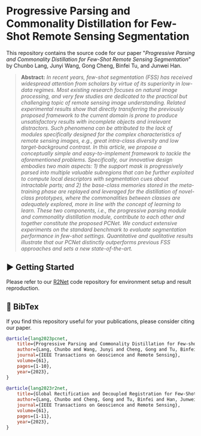 # Progressive Parsing and Commonality Distillation for Few-Shot Remote Sensing Segmentation

This repository contains the source code for our paper "*Progressive Parsing and Commonality Distillation for Few-Shot Remote Sensing Segmentation*" by Chunbo Lang, Junyi Wang, Gong Cheng, Binfei Tu, and Junwei Han.

> **Abstract:** *In recent years, few-shot segmentation (FSS) has received widespread attention from scholars by virtue of its superiority in low-data regimes. Most existing research focuses on natural image processing, and very few studies are dedicated to the practical but challenging topic of remote sensing image understanding. Related experimental results show that directly transferring the previously proposed framework to the current domain is prone to produce unsatisfactory results with incomplete objects and irrelevant distractors. Such phenomena can be attributed to the lack of modules specifically designed for the complex characteristics of remote sensing images, e.g., great intra-class diversity and low target-background contrast. In this article, we propose a conceptually simple and easy-to-implement framework to tackle the aforementioned problems. Specifically, our innovative design embodies two main aspects: 1) the support mask is progressively parsed into multiple valuable subregions that can be further exploited to compute local descriptors with segmentation cues about intractable parts; and 2) the base-class memories stored in the meta-training phase are replayed and leveraged for the distillation of novel-class prototypes, where the commonalities between classes are adequately explored, more in line with the concept of learning to learn. These two components, i.e., the progressive parsing module and commonality distillation module, contribute to each other and together constitute the proposed PCNet. We conduct extensive experiments on the standard benchmark to evaluate segmentation performance in few-shot settings. Quantitative and qualitative results illustrate that our PCNet distinctly outperforms previous FSS approaches and sets a new state-of-the-art.*

## ▶️ Getting Started

Please refer to our [R2Net](https://github.com/chunbolang/R2Net) code repository for environment setup and result reproduction.

## 📖 BibTex

If you find this repository useful for your publications, please consider citing our paper.

```bibtex
@article{lang2023pcnet,
	title={Progressive Parsing and Commonality Distillation for Few-shot Remote Sensing Segmentation},
	author={Lang, Chunbo and Wang, Junyi and Cheng, Gong and Tu, Binfei and Han, Junwei},
	journal={IEEE Transactions on Geoscience and Remote Sensing},
	volume={61},
	pages={1-10},
	year={2023},
}
  
@article{lang2023r2net,
	title={Global Rectification and Decoupled Registration for Few-Shot Segmentation in Remote Sensing Imagery},
	author={Lang, Chunbo and Cheng, Gong and Tu, Binfei and Han, Junwei},
	journal={IEEE Transactions on Geoscience and Remote Sensing},
	volume={61},
	pages={1-11},
	year={2023},
}
```
